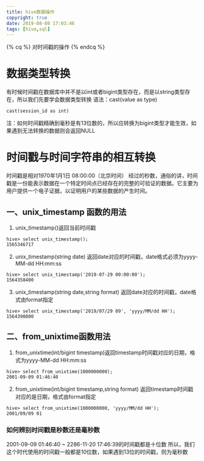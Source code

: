 ```yaml
---
title: hive数据操作
copyright: true
date: 2019-08-08 17:03:46
tags: [hive,sql]
---
```

{% cq %}
对时间戳的操作
{% endcq %}
<!--more-->

# 数据类型转换
有时候时间戳在数据库中并不是以int或者bigint类型存在，而是以string类型存在，所以我们先要学会数据类型转换
语法：cast(value as type)
```
cast(session_id as int)
```
注：如何时间戳精确到毫秒是有13位数的，所以应转换为bigint类型才能生效，如果遇到无法转换的数据则会返回NULL

# 时间戳与时间字符串的相互转换
时间戳是相对1970年1月1日 08:00:00（北京时间） 经过的秒数，通俗的讲，时间戳是一份能表示数据在一个特定时间点已经存在的完整的可验证的数据。它主要为用户提供一个电子证据，以证明用户的某些数据的产生时间。
## 一、unix_timestamp 函数的用法
1. unix_timestamp()返回当前时间戳
```
hive> select unix_timestamp();
1565346717
```
2. unix_timestamp(string date) 返回date对应的时间戳，date格式必须为yyyy-MM-dd HH:mm:ss
```
hive> select unix_timestamp('2019-07-29 00:00:00');
1564358400
```
3. unix_timestamp(string date,string format) 返回date对应的时间戳，date格式由format指定
```
hive> select unix_timestamp('2019/07/29 09', 'yyyy/MM/dd HH');
1564390800
```
## 二、from_unixtime函数用法
1. from_unixtime(int/bigint timestamp)返回timestamp时间戳对应的日期，格式为yyyy-MM-dd HH:mm:ss
```
hive> select from_unixtime(1000000000);
2001-09-09 01:46:40
```
2. from_unixtime(int/bigint timestamp,string format) 返回timestamp时间戳对应的是日期，格式由format指定
```
hive> select from_unixtime(1000000000, 'yyyy/MM/dd HH');
2001/09/09 01
```
### 如何辨别时间戳是秒数还是毫秒数
2001-09-09 01:46:40 ~ 2286-11-20 17:46:39的时间戳都是十位数
所以，我们这个时代使用的时间戳一般都是10位数，如果遇到13位的时间戳，则为毫秒数

